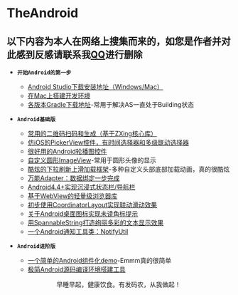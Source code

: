# TheAndroid
## 以下内容为本人在网络上搜集而来的，如您是作者并对此感到反感请联系我[QQ](http://wpa.qq.com/msgrd?v=3&uin=917960559&site=qq&menu=yes)进行删除 

* **`开始Android的第一步`** <br>
    * [Android Studio下载安装地址（Windows/Mac）](http://www.android-studio.org/index.php/download/hisversion)<br>
    * [在Mac上搭建开发环境](http://www.jianshu.com/p/bf77cb5ce70b)<br>
    * [各版本Gradle下载地址](http://services.gradle.org/distributions/)-常用于解决AS一直处于Building状态<br>

* **`Android基础版`** <br>
    * [常用的二维码扫码和生成（基于ZXing核心库）](https://github.com/mylhyl/Android-Zxing)<br>
    * [仿iOS的PickerView控件，有时间选择器和多级联动选择器](https://github.com/Bigkoo/Android-PickerView)<br>
    * [很好用的Android轮播图控件](https://github.com/youth5201314/banner)<br>
    * [自定义圆形ImageView](https://github.com/hdodenhof/CircleImageView)-常用于圆形头像的显示<br>
    * [酷炫的下拉刷新上滑加载框架](https://github.com/scwang90/SmartRefreshLayout)-多种自定义头部底部加载动画，真的很酷炫<br>
    * [万能Adapter：数据绑定一步完成](https://github.com/hongyangAndroid/baseAdapter)
    * [Android4.4+实现沉浸式状态栏/导航栏](https://github.com/gyf-dev/ImmersionBar)
    * [基于WebView的轻量级浏览器库](https://github.com/Justson/AgentWeb)
    * [初步使用CoordinatorLayout实现联动滑动效果](http://www.jianshu.com/p/97206f5973c5)
    * [关于Android桌面图标实现未读角标提示](http://www.jianshu.com/p/199a9238015f)
    * [用SpannableString打造绚丽多彩的文本显示效果](http://www.jianshu.com/p/84067ad289d2)
    * [一个Android通知工具类：NotifyUtil](https://github.com/wenmingvs/NotifyUtil)
    
* **`Android进阶版`** <br>
    * [一个简单的Android组件化demo](https://github.com/yjfnypeu/AndroidComponent)-Emmm真的很简单
    * [极简Android源码编译环境搭建工具](https://github.com/tiann/docker-aosp)

<pre align="center">早睡早起，健康饮食。有发码农，从我做起！</pre> 
